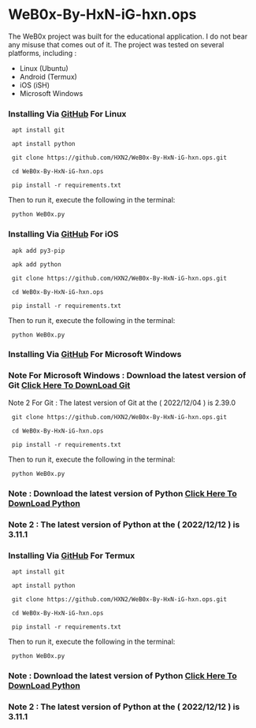 # WeB0x-By-HxN-iG-hxn.ops

The WeB0x project was built for the educational application. I do not bear any misuse that comes out of it. The project was tested on several platforms, including :

  - Linux (Ubuntu)
  - Android (Termux)
  - iOS (iSH)
  - Microsoft Windows




### Installing Via [GitHub](https://github.com/HXN2/WeB0x-By-HxN-iG-hxn.ops) For Linux
```
 apt install git
```
```
 apt install python
```
```
 git clone https://github.com/HXN2/WeB0x-By-HxN-iG-hxn.ops.git
```
```
 cd WeB0x-By-HxN-iG-hxn.ops
```
```
 pip install -r requirements.txt
```
Then to run it, execute the following in the terminal:
```
 python WeB0x.py
```




### Installing Via [GitHub](https://github.com/HXN2/WeB0x-By-HxN-iG-hxn.ops) For iOS
```
 apk add py3-pip
```
```
 apk add python 
```
```
 git clone https://github.com/HXN2/WeB0x-By-HxN-iG-hxn.ops.git
```
```
 cd WeB0x-By-HxN-iG-hxn.ops
```
```
 pip install -r requirements.txt
```
Then to run it, execute the following in the terminal:
```
 python WeB0x.py
```





### Installing Via [GitHub](https://github.com/HXN2/WeB0x-By-HxN-iG-hxn.ops) For Microsoft Windows
### Note For Microsoft Windows : Download the latest version of Git [Click Here To DownLoad Git](https://git-scm.com/downloads)
Note 2 For Git : The latest version of Git at the ( 2022/12/04 ) is 2.39.0
```
 git clone https://github.com/HXN2/WeB0x-By-HxN-iG-hxn.ops.git
```
```
 cd WeB0x-By-HxN-iG-hxn.ops
```
```
 pip install -r requirements.txt
```
Then to run it, execute the following in the terminal:
```
 python WeB0x.py
```



### Note : Download the latest version of Python [Click Here To DownLoad Python](https://www.python.org/downloads/)

### Note 2 : The latest version of Python at the ( 2022/12/12 ) is 3.11.1 






### Installing Via [GitHub](https://github.com/HXN2/WeB0x-By-HxN-iG-hxn.ops) For Termux
```
 apt install git
```
```
 apt install python
```
```
 git clone https://github.com/HXN2/WeB0x-By-HxN-iG-hxn.ops.git
```
```
 cd WeB0x-By-HxN-iG-hxn.ops
```
```
 pip install -r requirements.txt
```
Then to run it, execute the following in the terminal:
```
 python WeB0x.py
```



### Note : Download the latest version of Python [Click Here To DownLoad Python](https://www.python.org/downloads/)

### Note 2 : The latest version of Python at the ( 2022/12/12 ) is 3.11.1

